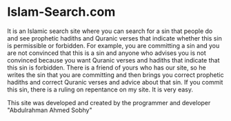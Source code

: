 # Islam-Search.com
It is an Islamic search site where you can search for a sin that people do and see prophetic hadiths and Quranic verses that indicate whether this sin is permissible or forbidden. For example, you are committing a sin and you are not convinced that this is a sin and anyone who advises you is not convinced because you want Quranic verses and hadiths that indicate that this sin is forbidden. There is a friend of yours who has our site, so he writes the sin that you are committing and then brings you correct prophetic hadiths and correct Quranic verses and advice about that sin. If you commit this sin, there is a ruling on repentance on my site. It is very easy. 


This site was developed and created by the programmer and developer "Abdulrahman Ahmed Sobhy" 
